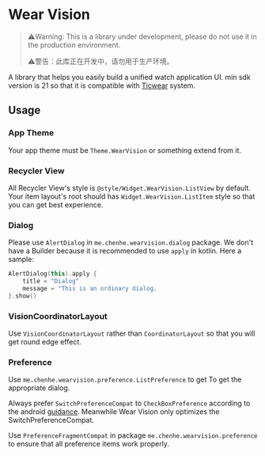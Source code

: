 # Wear Vision

> ⚠️Warning: This is a library under development, please do not use it in the production environment.
>
> ⚠️警告：此库正在开发中，请勿用于生产环境。

A library that helps you easily build a unified watch application UI. min sdk version is 21 so that it is compatible with [Ticwear](http://ticwear.com/ticwear/ticwear4.html) system.

## Usage

### App Theme

Your app theme must be `Theme.WearVision` or something extend from it.

### Recycler View

All Recycler View's style is `@style/Widget.WearVision.ListView` by default. Your item layout's root should has `Widget.WearVision.ListItem` style so that you can get best experience.

### Dialog

Please use `AlertDialog` in `me.chenhe.wearvision.dialog` package. We don't have a Builder because it is recommended to use `apply` in kotlin. Here a sample:

```kotlin
AlertDialog(this).apply {
    title = "Dialog"
    message = "This is an ordinary dialog.
}.show()
```

### VisionCoordinatorLayout

Use `VisionCoordinatorLayout` rather than `CoordinatorLayout` so that you will get round edge effect.

### Preference

Use `me.chenhe.wearvision.preference.ListPreference` to get To get the appropriate dialog.

Always prefer `SwitchPreferenceCompat` to `CheckBoxPreference` according to the android [guidance](https://source.android.com/devices/tech/settings/settings-guidelines#checkbox). Meanwhile Wear Vision only optimizes the SwitchPreferenceCompat.

Use `PreferenceFragmentCompat` in package `me.chenhe.wearvision.preference` to ensure that all preference items work properly.

